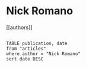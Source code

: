 # Nick Romano

[[authors]]

```dataview

TABLE publication, date
from "articles"
where author = "Nick Romano"
sort date DESC

```